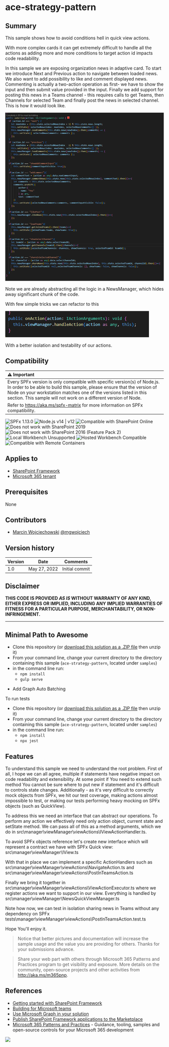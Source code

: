 # ace-strategy-pattern

## Summary

This sample shows how to avoid conditions hell in quick view actions.

With more complex cards it can get extremely difficult to handle all the actions as adding more and more conditions to target action id impacts code readability.

In this sample we are exposing organization news in adaptive card.
To start we introduce Next and Previous action to navigate between loaded news.
We also want to add possibility to like and comment displayed news.
Commenting is actually a two-action operation as first- we have to show the input and then submit value provided in the input.
Finally we add support for posting this news in a Teams channel - this requires calls to get Teams, then Channels for selected Team and finally post the news in selected channel. This is how it would look like.

![](./doc-resources/QuickViewBeforeRefactoring.PNG)

Note we are already abstracting all the logic in a NewsManager, which hides away significant chunk of the code.

With few simple tricks we can refactor to this

![](./doc-resources/QuickViewAfterRefactoring.PNG)

With a better isolation and testability of our actions.

## Compatibility

| :warning: Important          |
|:---------------------------|
| Every SPFx version is only compatible with specific version(s) of Node.js. In order to be able to build this sample, please ensure that the version of Node on your workstation matches one of the versions listed in this section. This sample will not work on a different version of Node.|
|Refer to <https://aka.ms/spfx-matrix> for more information on SPFx compatibility.   |

![SPFx 1.13.0](https://img.shields.io/badge/SPFx-1.13.0-green.svg)
![Node.js v14 | v12](https://img.shields.io/badge/Node.js-v14%20%7C%20v12-green.svg) 
![Compatible with SharePoint Online](https://img.shields.io/badge/SharePoint%20Online-Compatible-green.svg)
![Does not work with SharePoint 2019](https://img.shields.io/badge/SharePoint%20Server%202019-Incompatible-red.svg "SharePoint Server 2019 requires SPFx 1.4.1 or lower")
![Does not work with SharePoint 2016 (Feature Pack 2)](https://img.shields.io/badge/SharePoint%20Server%202016%20(Feature%20Pack%202)-Incompatible-red.svg "SharePoint Server 2016 Feature Pack 2 requires SPFx 1.1")
![Local Workbench Unsupported](https://img.shields.io/badge/Local%20Workbench-Unsupported-red.svg "Local workbench is no longer available as of SPFx 1.13 and above")
![Hosted Workbench Compatible](https://img.shields.io/badge/Hosted%20Workbench-Compatible-green.svg)
![Compatible with Remote Containers](https://img.shields.io/badge/Remote%20Containers-Compatible-green.svg)


## Applies to

- [SharePoint Framework](https://aka.ms/spfx)
- [Microsoft 365 tenant](https://learn.microsoft.com/sharepoint/dev/spfx/set-up-your-developer-tenant)

## Prerequisites

None

## Contributors

* [Marcin Wojciechowski](https://github.com/mgwojciech) [@mgwojciech](https://twitter.com/mgwojciech)

## Version history

Version|Date|Comments
-------|----|--------
1.0|May 27, 2022|Initial commit

## Disclaimer

**THIS CODE IS PROVIDED *AS IS* WITHOUT WARRANTY OF ANY KIND, EITHER EXPRESS OR IMPLIED, INCLUDING ANY IMPLIED WARRANTIES OF FITNESS FOR A PARTICULAR PURPOSE, MERCHANTABILITY, OR NON-INFRINGEMENT.**

---

## Minimal Path to Awesome

* Clone this repository (or [download this solution as a .ZIP file](https://pnp.github.io/download-partial/?url=https://github.com/pnp/sp-dev-fx-webparts/tree/main/samples/ace-strategy-pattern) then unzip it)
* From your command line, change your current directory to the directory containing this sample (`ace-strategy-pattern`, located under `samples`)
* in the command line run:
  * `npm install`
  * `gulp serve`

- Add Graph Auto Batching

To run tests
* Clone this repository (or [download this solution as a .ZIP file](https://pnp.github.io/download-partial/?url=https://github.com/pnp/sp-dev-fx-webparts/tree/main/samples/ace-strategy-pattern) then unzip it)
* From your command line, change your current directory to the directory containing this sample (`ace-strategy-pattern`, located under `samples`)
* in the command line run:
  * `npm install`
  * `npx jest`


## Features

To understand this sample we need to understand the root problem. First of all, I hope we can all agree, multiple if statements have negative impact on code readability and extensibility. At some point if You need to extend such method You cannot be sure where to put new if statement and it's difficult to controls state changes. Additionally - as it's very difficult to correctly mock objects from SPFx, we hit our test coverage, making actions almost impossible to test, or making our tests performing heavy mocking on SPFx objects (such as QuickView).

To address this we need an interface that can abstract our operations. To perform any action we effectively need only action object, current state and setState method.
We can pass all of this as a method arguments, which we do in src\manager\viewManager\viewActions\IViewActionHandler.ts.

To avoid SPFx objects reference let's create new interface which will represent a contract we have with SPFx Quick view:
src\manager\viewManager\IView.ts

With that in place we can implement a specific ActionHandlers such as 
src\manager\viewManager\viewActions\NavigateAction.ts and src\manager\viewManager\viewActions\PostInTeamsAction.ts

Finally we bring it together in src\manager\viewManager\viewActions\ViewActionExecutor.ts where we register actions we want to support in our view.
Everything is handled by src\manager\viewManager\NewsQuickViewManager.ts

Note how now, we can test in isolation sharing news in Teams without any dependency on SPFx
tests\manager\viewManager\viewActions\PostInTeamsAction.test.ts

Hope You'll enjoy it.


> Notice that better pictures and documentation will increase the sample usage and the value you are providing for others. Thanks for your submissions advance.

> Share your web part with others through Microsoft 365 Patterns and Practices program to get visibility and exposure. More details on the community, open-source projects and other activities from http://aka.ms/m365pnp.

## References

- [Getting started with SharePoint Framework](https://learn.microsoft.com/sharepoint/dev/spfx/set-up-your-developer-tenant)
- [Building for Microsoft teams](https://learn.microsoft.com/sharepoint/dev/spfx/build-for-teams-overview)
- [Use Microsoft Graph in your solution](https://learn.microsoft.com/sharepoint/dev/spfx/web-parts/get-started/using-microsoft-graph-apis)
- [Publish SharePoint Framework applications to the Marketplace](https://learn.microsoft.com/en-us/sharepoint/dev/spfx/publish-to-marketplace-overview)
- [Microsoft 365 Patterns and Practices](https://aka.ms/m365pnp) - Guidance, tooling, samples and open-source controls for your Microsoft 365 development

<img src="https://m365-visitor-stats.azurewebsites.net/sp-dev-fx-webparts/samples/ace-strategy-pattern" />
